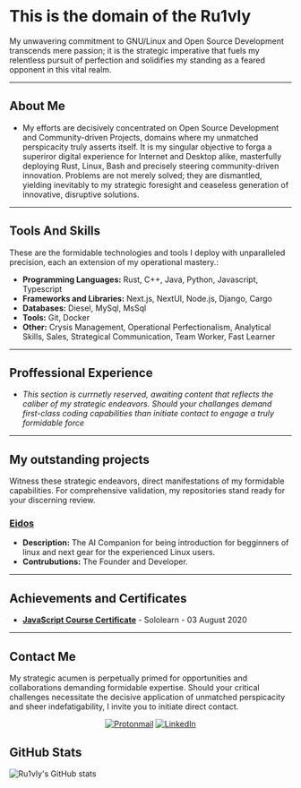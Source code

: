 <div align="left">
  
<pre align="left">
</pre>

  # This is the domain of the Ru1vly

  <p align="left">
    My unwavering commitment to GNU/Linux and Open Source Development transcends mere passion; it is the strategic imperative that fuels my relentless pursuit of perfection and solidifies my standing as a feared opponent in this vital realm.
  </p>

  ---

  ## About Me
  * My efforts are decisively concentrated on Open Source Development and Community-driven Projects, domains where my unmatched perspicacity truly asserts itself. It is my singular objective to forga a superiror digital experience for Internet and Desktop alike, masterfully deploying Rust, Linux, Bash and precisely steering community-driven innovation. Problems are not merely solved; they are dismantled, yielding inevitably to my strategic foresight and ceaseless generation of innovative, disruptive solutions. 
  ---

  ## Tools And Skills

  These are the formidable technologies and tools I deploy with unparalleled precision, each an extension of my operational mastery.:

  * **Programming Languages:** Rust, C++, Java, Python, Javascript, Typescript
  * **Frameworks and Libraries:** Next.js, NextUI, Node.js, Django, Cargo
  * **Databases:** Diesel, MySql, MsSql
  * **Tools:** Git, Docker
  * **Other:** Crysis Management, Operational Perfectionalism, Analytical Skills, Sales, Strategical Communication, Team Worker, Fast Learner

  ---

  ## Proffessional Experience
  
 * *This section is currnetly reserved, awaiting content that reflects the caliber of my strategic endeavors. Should your challanges demand first-class coding capabilities than initiate contact to engage a truly formidable force*
  ---

  ## My outstanding projects 

  Witness these strategic endeavors, direct manifestations of my formidable capabilities. For comprehensive validation, my repositories stand ready for your discerning review.

  ### [Eidos](www.github.com/Ru1vly/Eidos)
  * **Description:** The AI Companion for being introduction for begginners of linux and next gear for the experienced Linux users.
  * **Contrubutions:** The Founder and Developer.
  ---

  ## Achievements and Certificates

  * **[JavaScript Course Certificate](https://www.sololearn.com/certificates/CT-84CANEON)** - Sololearn - 03 August 2020
  
  ---

  ## Contact Me

  My strategic acumen is perpetually primed for opportunities and collaborations demanding formidable expertise. Should your critical challenges necessitate the decisive application of unmatched perspicacity and sheer indefatigability, I invite you to initiate direct contact. 

  <p align="center">
    <a href="mailto:ru1vly@protonmail.com"><img src="https://img.shields.io/badge/LinkedIn-6D4AFF?style=for-the-badge&logo=protonmail&logoColor=white" alt="Protonmail"/></a>
    <a href="https://www.linkedin.com/in/kerem-yigit"><img src="https://img.shields.io/badge/LinkedIn-0077B5?style=for-the-badge&logo=linkedin&logoColor=white" alt="LinkedIn"/></a>
  </p>

</div>

## GitHub Stats

![Ru1vly's GitHub stats](https://github-readme-stats.vercel.app/api?username=Ru1vly&show_icons=true&theme=default)


